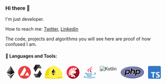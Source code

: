 ### Hi there 👋

<!--
**barisatalay/barisatalay** is a ✨ _special_ ✨ repository because its `README.md` (this file) appears on your GitHub profile.

Here are some ideas to get you started:

- 🔭 I’m currently working on Teknasyon / Getcontact
- 🌱 I’m currently learning ...
- 👯 I’m looking to collaborate on ...
- 🤔 I’m looking for help with ...
- 💬 Ask me about ...
- 📫 How to reach me:
- 😄 Pronouns: ...
- ⚡ Fun fact: ...


 ;) I'm currently working in [Getcontact](https://www.getcontact.com/) at [Teknasyon](https://engineering.teknasyon.com/)
-->

I'm just developer.

How to reach me: [Twitter](https://twitter.com/captanbravo), [Linkedin](https://www.linkedin.com/in/barisatalay07)

The code, projects and algorithms you will see here are proof of how confused I am.

#### 🧰 Languages and Tools:

<p align="left">
<img src="assets/ethereum.png" alt="Ethereum" height="40" style="vertical-align:top; margin:4px">
<img src="assets/avalanche.png" alt="Avalanche" height="40" style="vertical-align:top; margin:4px">
<img src="assets/solidity.png" alt="Solidity" height="40">
<img src="assets/hardhat.png" alt="Hardhat Ethereum" height="40" style="vertical-align:top; margin:4px">
<img src="assets/delphi.png" alt="Delphi" height="40" style="vertical-align:top; margin:4px">
<img src="assets/java.png" alt="Java" height="40" width="40" style="vertical-align:top; margin:4px">
<img src="assets/kotlin.png" alt="Kotlin" height="40" style="vertical-align:top; margin:4px">
<img src="assets/php.png" alt="PHP" height="40" style="vertical-align:top; margin:4px">
<img src="assets/typescript.svg.png" alt="TypeScript" height="40" style="vertical-align:top; margin:4px">

</p>
